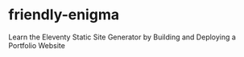 # friendly-enigma
Learn the Eleventy Static Site Generator by Building and Deploying a Portfolio Website
